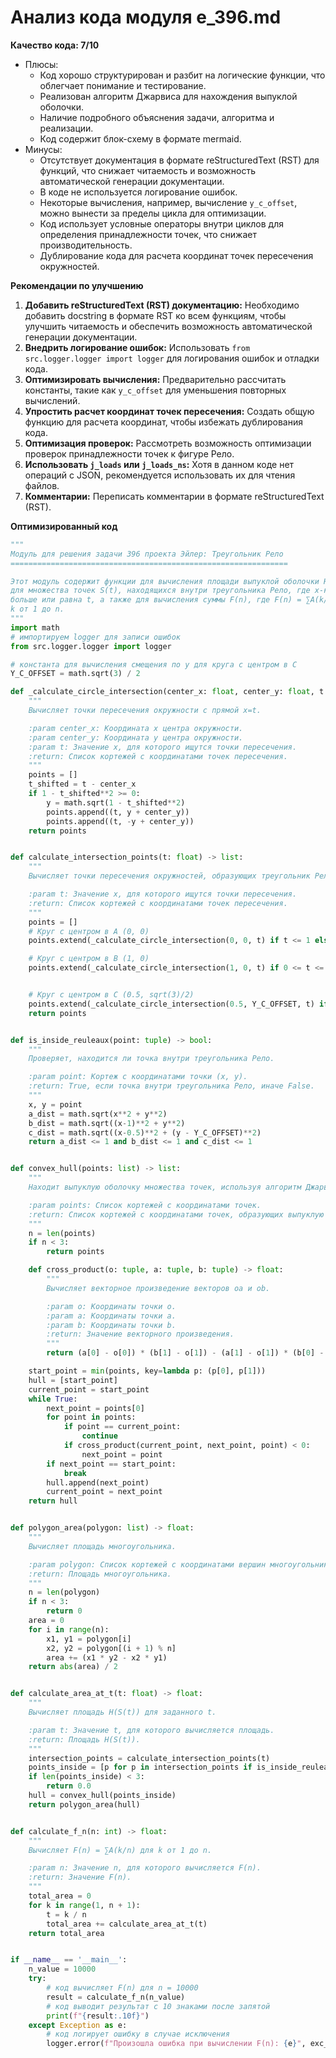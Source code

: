 # Анализ кода модуля e_396.md

**Качество кода: 7/10**

-   Плюсы:
    *   Код хорошо структурирован и разбит на логические функции, что облегчает понимание и тестирование.
    *   Реализован алгоритм Джарвиса для нахождения выпуклой оболочки.
    *   Наличие подробного объяснения задачи, алгоритма и реализации.
    *   Код содержит блок-схему в формате mermaid.
-   Минусы:
    *   Отсутствует документация в формате reStructuredText (RST) для функций, что снижает читаемость и возможность автоматической генерации документации.
    *   В коде не используется логирование ошибок.
    *   Некоторые вычисления, например, вычисление `y_c_offset`, можно вынести за пределы цикла для оптимизации.
    *   Код использует условные операторы внутри циклов для определения принадлежности точек, что снижает производительность.
    *   Дублирование кода для расчета координат точек пересечения окружностей.

**Рекомендации по улучшению**

1.  **Добавить reStructuredText (RST) документацию:** Необходимо добавить docstring в формате RST ко всем функциям, чтобы улучшить читаемость и обеспечить возможность автоматической генерации документации.
2.  **Внедрить логирование ошибок:** Использовать `from src.logger.logger import logger` для логирования ошибок и отладки кода.
3.  **Оптимизировать вычисления:** Предварительно рассчитать константы, такие как `y_c_offset` для уменьшения повторных вычислений.
4.  **Упростить расчет координат точек пересечения:** Создать общую функцию для расчета координат, чтобы избежать дублирования кода.
5.  **Оптимизация проверок:** Рассмотреть возможность оптимизации проверок принадлежности точек к фигуре Рело.
6.  **Использовать `j_loads` или `j_loads_ns`:** Хотя в данном коде нет операций с JSON, рекомендуется использовать их для чтения файлов.
7.  **Комментарии:** Переписать комментарии в формате reStructuredText (RST).

**Оптимизированный код**

```python
"""
Модуль для решения задачи 396 проекта Эйлер: Треугольник Рело
==============================================================

Этот модуль содержит функции для вычисления площади выпуклой оболочки H(S(t))
для множества точек S(t), находящихся внутри треугольника Рело, где x-координата
больше или равна t, а также для вычисления суммы F(n), где F(n) = ∑A(k/n) для
k от 1 до n.
"""
import math
# импортируем logger для записи ошибок
from src.logger.logger import logger

# константа для вычисления смещения по y для круга с центром в C
Y_C_OFFSET = math.sqrt(3) / 2

def _calculate_circle_intersection(center_x: float, center_y: float, t: float) -> list:
    """
    Вычисляет точки пересечения окружности с прямой x=t.

    :param center_x: Координата x центра окружности.
    :param center_y: Координата y центра окружности.
    :param t: Значение x, для которого ищутся точки пересечения.
    :return: Список кортежей с координатами точек пересечения.
    """
    points = []
    t_shifted = t - center_x
    if 1 - t_shifted**2 >= 0:
        y = math.sqrt(1 - t_shifted**2)
        points.append((t, y + center_y))
        points.append((t, -y + center_y))
    return points


def calculate_intersection_points(t: float) -> list:
    """
    Вычисляет точки пересечения окружностей, образующих треугольник Рело, с прямой x=t.

    :param t: Значение x, для которого ищутся точки пересечения.
    :return: Список кортежей с координатами точек пересечения.
    """
    points = []
    # Круг с центром в A (0, 0)
    points.extend(_calculate_circle_intersection(0, 0, t) if t <= 1 else [])

    # Круг с центром в B (1, 0)
    points.extend(_calculate_circle_intersection(1, 0, t) if 0 <= t <= 2 else [])


    # Круг с центром в C (0.5, sqrt(3)/2)
    points.extend(_calculate_circle_intersection(0.5, Y_C_OFFSET, t) if -0.5 <= t <= 1.5 else [])
    return points


def is_inside_reuleaux(point: tuple) -> bool:
    """
    Проверяет, находится ли точка внутри треугольника Рело.

    :param point: Кортеж с координатами точки (x, y).
    :return: True, если точка внутри треугольника Рело, иначе False.
    """
    x, y = point
    a_dist = math.sqrt(x**2 + y**2)
    b_dist = math.sqrt((x-1)**2 + y**2)
    c_dist = math.sqrt((x-0.5)**2 + (y - Y_C_OFFSET)**2)
    return a_dist <= 1 and b_dist <= 1 and c_dist <= 1


def convex_hull(points: list) -> list:
    """
    Находит выпуклую оболочку множества точек, используя алгоритм Джарвиса.

    :param points: Список кортежей с координатами точек.
    :return: Список кортежей с координатами точек, образующих выпуклую оболочку.
    """
    n = len(points)
    if n < 3:
        return points

    def cross_product(o: tuple, a: tuple, b: tuple) -> float:
        """
        Вычисляет векторное произведение векторов oa и ob.

        :param o: Координаты точки o.
        :param a: Координаты точки a.
        :param b: Координаты точки b.
        :return: Значение векторного произведения.
        """
        return (a[0] - o[0]) * (b[1] - o[1]) - (a[1] - o[1]) * (b[0] - o[0])

    start_point = min(points, key=lambda p: (p[0], p[1]))
    hull = [start_point]
    current_point = start_point
    while True:
        next_point = points[0]
        for point in points:
            if point == current_point:
                continue
            if cross_product(current_point, next_point, point) < 0:
                next_point = point
        if next_point == start_point:
            break
        hull.append(next_point)
        current_point = next_point
    return hull


def polygon_area(polygon: list) -> float:
    """
    Вычисляет площадь многоугольника.

    :param polygon: Список кортежей с координатами вершин многоугольника.
    :return: Площадь многоугольника.
    """
    n = len(polygon)
    if n < 3:
        return 0
    area = 0
    for i in range(n):
        x1, y1 = polygon[i]
        x2, y2 = polygon[(i + 1) % n]
        area += (x1 * y2 - x2 * y1)
    return abs(area) / 2


def calculate_area_at_t(t: float) -> float:
    """
    Вычисляет площадь H(S(t)) для заданного t.

    :param t: Значение t, для которого вычисляется площадь.
    :return: Площадь H(S(t)).
    """
    intersection_points = calculate_intersection_points(t)
    points_inside = [p for p in intersection_points if is_inside_reuleaux(p) and p[0]>=t]
    if len(points_inside) < 3:
        return 0.0
    hull = convex_hull(points_inside)
    return polygon_area(hull)


def calculate_f_n(n: int) -> float:
    """
    Вычисляет F(n) = ∑A(k/n) для k от 1 до n.

    :param n: Значение n, для которого вычисляется F(n).
    :return: Значение F(n).
    """
    total_area = 0
    for k in range(1, n + 1):
        t = k / n
        total_area += calculate_area_at_t(t)
    return total_area


if __name__ == '__main__':
    n_value = 10000
    try:
        # код вычисляет F(n) для n = 10000
        result = calculate_f_n(n_value)
        # код выводит результат с 10 знаками после запятой
        print(f"{result:.10f}")
    except Exception as e:
        # код логирует ошибку в случае исключения
        logger.error(f"Произошла ошибка при вычислении F(n): {e}", exc_info=True)
```
